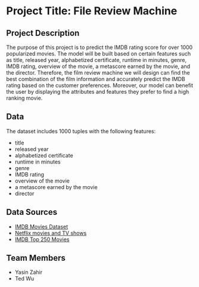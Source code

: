 # Project Title: File Review Machine

## Project Description
The purpose of this project is to predict the IMDB rating score for over 1000 popularized movies. The model will be built based on certain features such as title, released year, alphabetized certificate, runtime in minutes, genre, IMDB rating, overview of the movie, a metascore earned by the movie, and the director. Therefore, the film review machine we will design can find the best combination of the film information and accurately predict the IMDB rating based on the customer preferences. Moreover, our model can benefit the user by displaying the attributes and features they prefer to find a high ranking movie.

## Data
The dataset includes 1000 tuples with the following features:
- title
- released year
- alphabetized certificate
- runtime in minutes
- genre
- IMDB rating
- overview of the movie
- a metascore earned by the movie
- director

## Data Sources
- [IMDB Movies Dataset](https://www.kaggle.com/datasets/harshitshankhdhar/imdb-dataset-of-top-1000-movies-and-tv-shows)
- [Netflix movies and TV shows](https://www.kaggle.com/datasets/shivamb/netflix-shows)
- [IMDB Top 250 Movies](https://www.kaggle.com/datasets/rajugc/imdb-top-250-movies-dataset)

## Team Members
- Yasin Zahir
- Ted Wu
